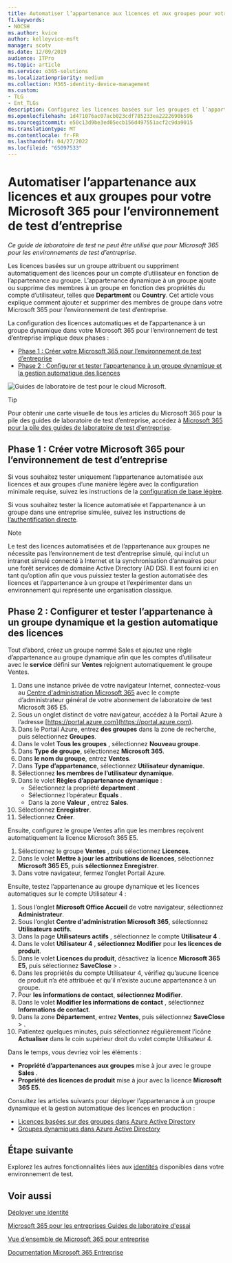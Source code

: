 ```yaml
---
title: Automatiser l’appartenance aux licences et aux groupes pour votre Microsoft 365 pour l’environnement de test d’entreprise
f1.keywords:
- NOCSH
ms.author: kvice
author: kelleyvice-msft
manager: scotv
ms.date: 12/09/2019
audience: ITPro
ms.topic: article
ms.service: o365-solutions
ms.localizationpriority: medium
ms.collection: M365-identity-device-management
ms.custom:
- TLG
- Ent_TLGs
description: Configurez les licences basées sur les groupes et l’appartenance dynamique aux groupes dans votre Microsoft 365 pour l’environnement de test d’entreprise.
ms.openlocfilehash: 1d471076ac07acb023cdf785233ea2222690b596
ms.sourcegitcommit: e50c13d9be3ed05ecb156d497551acf2c9da9015
ms.translationtype: MT
ms.contentlocale: fr-FR
ms.lasthandoff: 04/27/2022
ms.locfileid: "65097533"
---
```

# <a name="automate-licensing-and-group-membership-for-your-microsoft-365-for-enterprise-test-environment"></a>Automatiser l’appartenance aux licences et aux groupes pour votre Microsoft 365 pour l’environnement de test d’entreprise

*Ce guide de laboratoire de test ne peut être utilisé que pour Microsoft 365 pour les environnements de test d’entreprise.*

Les licences basées sur un groupe attribuent ou suppriment automatiquement des licences pour un compte d’utilisateur en fonction de l’appartenance au groupe. L’appartenance dynamique à un groupe ajoute ou supprime des membres à un groupe en fonction des propriétés du compte d’utilisateur, telles que **Department** ou **Country**. Cet article vous explique comment ajouter et supprimer des membres de groupe dans votre Microsoft 365 pour l’environnement de test d’entreprise.

La configuration des licences automatiques et de l’appartenance à un groupe dynamique dans votre Microsoft 365 pour l’environnement de test d’entreprise implique deux phases :

- [Phase 1 : Créer votre Microsoft 365 pour l’environnement de test d’entreprise](#phase-1-build-out-your-microsoft-365-for-enterprise-test-environment)
- [Phase 2 : Configurer et tester l’appartenance à un groupe dynamique et la gestion automatique des licences](#phase-2-configure-and-test-dynamic-group-membership-and-automatic-licensing)

![Guides de laboratoire de test pour le cloud Microsoft.](../media/m365-enterprise-test-lab-guides/cloud-tlg-icon.png) 
    
> [!TIP]
> Pour obtenir une carte visuelle de tous les articles du Microsoft 365 pour la pile des guides de laboratoire de test d’entreprise, accédez à [Microsoft 365 pour la pile des guides de laboratoire de test d’entreprise](../downloads/Microsoft365EnterpriseTLGStack.pdf).
  
## <a name="phase-1-build-out-your-microsoft-365-for-enterprise-test-environment"></a>Phase 1 : Créer votre Microsoft 365 pour l’environnement de test d’entreprise

Si vous souhaitez tester uniquement l’appartenance automatisée aux licences et aux groupes d’une manière légère avec la configuration minimale requise, suivez les instructions de la [configuration de base légère](lightweight-base-configuration-microsoft-365-enterprise.md).
  
Si vous souhaitez tester la licence automatisée et l’appartenance à un groupe dans une entreprise simulée, suivez les instructions de [l’authentification directe](pass-through-auth-m365-ent-test-environment.md).
  
> [!NOTE]
> Le test des licences automatisées et de l’appartenance aux groupes ne nécessite pas l’environnement de test d’entreprise simulé, qui inclut un intranet simulé connecté à Internet et la synchronisation d’annuaires pour une forêt services de domaine Active Directory (AD DS). Il est fourni ici en tant qu’option afin que vous puissiez tester la gestion automatisée des licences et l’appartenance à un groupe et l’expérimenter dans un environnement qui représente une organisation classique.
  
## <a name="phase-2-configure-and-test-dynamic-group-membership-and-automatic-licensing"></a>Phase 2 : Configurer et tester l’appartenance à un groupe dynamique et la gestion automatique des licences

Tout d’abord, créez un groupe nommé Sales et ajoutez une règle d’appartenance au groupe dynamique afin que les comptes d’utilisateur avec le **service** défini sur **Ventes** rejoignent automatiquement le groupe Ventes.

1. Dans une instance privée de votre navigateur Internet, connectez-vous au [Centre d'administration Microsoft 365](https://admin.microsoft.com) avec le compte d’administrateur général de votre abonnement de laboratoire de test Microsoft 365 E5.
2. Sous un onglet distinct de votre navigateur, accédez à la Portail Azure à l’adresse [https://portal.azure.com](https://portal.azure.com).
3. Dans le Portail Azure, entrez **des groupes** dans la zone de recherche, puis sélectionnez **Groupes**.
4. Dans le volet **Tous les groupes** , sélectionnez **Nouveau groupe**.
5. Dans **Type de groupe**, sélectionnez **Microsoft 365**.
6. Dans **le nom du groupe**, entrez **Ventes**.
7. Dans **Type d’appartenance**, sélectionnez **Utilisateur dynamique**.
8. Sélectionnez **les membres de l’utilisateur dynamique**.
9. Dans le volet **Règles d’appartenance dynamique** : 
   - Sélectionnez la propriété **department** .
   - Sélectionnez l’opérateur **Equals** .
   - Dans la zone **Valeur** , entrez **Sales**.
10. Sélectionnez **Enregistrer**.
11. Sélectionnez **Créer**.

Ensuite, configurez le groupe Ventes afin que les membres reçoivent automatiquement la licence Microsoft 365 E5.

1. Sélectionnez le groupe **Ventes** , puis sélectionnez **Licences**.
2. Dans le volet **Mettre à jour les attributions de licences**, sélectionnez **Microsoft 365 E5**, puis **sélectionnez Enregistrer**.
3. Dans votre navigateur, fermez l’onglet Portail Azure.

Ensuite, testez l’appartenance au groupe dynamique et les licences automatiques sur le compte Utilisateur 4 :

1. Sous l’onglet **Microsoft Office Accueil** de votre navigateur, sélectionnez **Administrateur**.
2. Sous l’onglet **Centre d'administration Microsoft 365**, sélectionnez **Utilisateurs actifs**.
3. Dans la page **Utilisateurs actifs** , sélectionnez le compte **Utilisateur 4** .
4. Dans le volet **Utilisateur 4** , **sélectionnez Modifier** pour **les licences de produit**.
5. Dans le volet **Licences du produit**, désactivez la licence **Microsoft 365 E5**, puis sélectionnez **SaveClose** > .
6. Dans les propriétés du compte Utilisateur 4, vérifiez qu’aucune licence de produit n’a été attribuée et qu’il n’existe aucune appartenance à un groupe.
7. Pour **les informations de contact**, **sélectionnez Modifier**.
8. Dans le volet **Modifier les informations de contact** , sélectionnez **Informations de contact**.
9. Dans la zone **Département**, entrez **Ventes**, puis sélectionnez **SaveClose** > .
10. Patientez quelques minutes, puis sélectionnez régulièrement l’icône **Actualiser** dans le coin supérieur droit du volet compte Utilisateur 4.

Dans le temps, vous devriez voir les éléments :

- **Propriété d’appartenances aux groupes** mise à jour avec le groupe **Sales** .
- **Propriété des licences de produit** mise à jour avec la licence **Microsoft 365 E5**.

Consultez les articles suivants pour déployer l’appartenance à un groupe dynamique et la gestion automatique des licences en production :

- [Licences basées sur des groupes dans Azure Active Directory](/azure/active-directory/fundamentals/active-directory-licensing-whatis-azure-portal)
- [Groupes dynamiques dans Azure Active Directory](/azure/active-directory/users-groups-roles/groups-create-rule)

## <a name="next-step"></a>Étape suivante

Explorez les autres fonctionnalités liées aux [identités](m365-enterprise-test-lab-guides.md#identity) disponibles dans votre environnement de test.

## <a name="see-also"></a>Voir aussi

[Déployer une identité](deploy-identity-solution-overview.md)

[Microsoft 365 pour les entreprises Guides de laboratoire d'essai](m365-enterprise-test-lab-guides.md)

[Vue d’ensemble de Microsoft 365 pour entreprise](microsoft-365-overview.md)

[Documentation Microsoft 365 Entreprise](/microsoft-365-enterprise/)